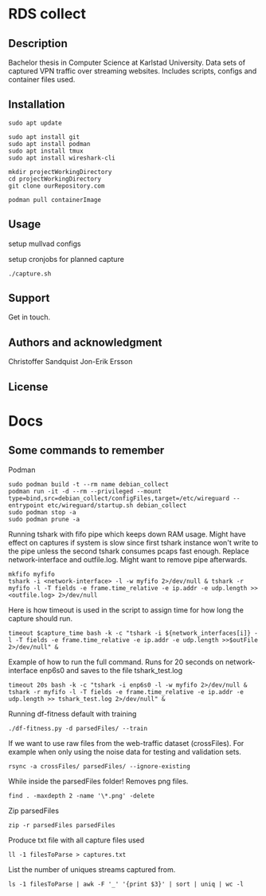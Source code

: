 # RDS collect

## Description

Bachelor thesis in Computer Science at Karlstad University.
Data sets of captured VPN traffic over streaming websites.
Includes scripts, configs and container files used.

## Installation

```
sudo apt update

sudo apt install git
sudo apt install podman
sudo apt install tmux
sudo apt install wireshark-cli

mkdir projectWorkingDirectory
cd projectWorkingDirectory
git clone ourRepository.com

podman pull containerImage
```

## Usage

setup mullvad configs

setup cronjobs for planned capture

```
./capture.sh
```

## Support

Get in touch.

## Authors and acknowledgment

Christoffer Sandquist
Jon-Erik Ersson

## License

# Docs

## Some commands to remember

Podman

```
sudo podman build -t --rm name debian_collect
podman run -it -d --rm --privileged --mount type=bind,src=debian_collect/configFiles,target=/etc/wireguard --entrypoint etc/wireguard/startup.sh debian_collect
sudo podman stop -a
sudo podman prune -a
```

Running tshark with fifo pipe which keeps down RAM usage. Might have effect on captures if system is slow since first tshark instance won't write to the pipe unless the second tshark consumes pcaps fast enough. Replace network-interface and outfile.log. Might want to remove pipe afterwards.

```
mkfifo myfifo
tshark -i <network-interface> -l -w myfifo 2>/dev/null & tshark -r myfifo -l -T fields -e frame.time_relative -e ip.addr -e udp.length >> <outfile.log> 2>/dev/null
```

Here is how timeout is used in the script to assign time for how long the capture should run.

```
timeout $capture_time bash -k -c "tshark -i ${network_interfaces[i]} -l -T fields -e frame.time_relative -e ip.addr -e udp.length >>$outFile 2>/dev/null" &
```

Example of how to run the full command. Runs for 20 seconds on network-interface enp6s0 and saves to the file tshark_test.log

```
timeout 20s bash -k -c "tshark -i enp6s0 -l -w myfifo 2>/dev/null & tshark -r myfifo -l -T fields -e frame.time_relative -e ip.addr -e udp.length >> tshark_test.log 2>/dev/null" &
```

Running df-fitness default with training

```
./df-fitness.py -d parsedFiles/ --train
```

If we want to use raw files from the web-traffic dataset (crossFiles). For example when only using the noise data for testing and validation sets.

```
rsync -a crossFiles/ parsedFiles/ --ignore-existing
```

While inside the parsedFiles folder! Removes png files.

```
find . -maxdepth 2 -name '\*.png' -delete
```

Zip parsedFiles

```
zip -r parsedFiles parsedFiles
```

Produce txt file with all capture files used

```
ll -1 filesToParse > captures.txt
```

List the number of uniques streams captured from.

```
ls -1 filesToParse | awk -F '_' '{print $3}' | sort | uniq | wc -l
```
